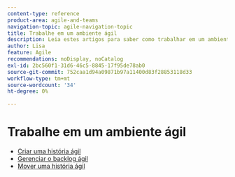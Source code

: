 ```yaml
---
content-type: reference
product-area: agile-and-teams
navigation-topic: agile-navigation-topic
title: Trabalhe em um ambiente ágil
description: Leia estes artigos para saber como trabalhar em um ambiente ágil.
author: Lisa
feature: Agile
recommendations: noDisplay, noCatalog
exl-id: 2bc560f1-31d6-46c5-8845-17f95de78ab0
source-git-commit: 752caa1d94a09871b97a11400d83f28853118d33
workflow-type: tm+mt
source-wordcount: '34'
ht-degree: 0%

---
```


# Trabalhe em um ambiente ágil

* [Criar uma história ágil](../../agile/work-in-an-agile-environment/create-an-agile-story.md)
* [Gerenciar o backlog ágil](../../agile/work-in-an-agile-environment/manage-the-agile-backlog.md)
* [Mover uma história ágil](../../agile/work-in-an-agile-environment/move-an-agile-story.md)
